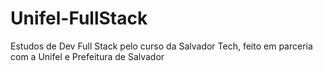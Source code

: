 # Unifel-FullStack
Estudos de Dev Full Stack pelo curso da Salvador Tech, feito em parceria com a Unifel e Prefeitura de Salvador

